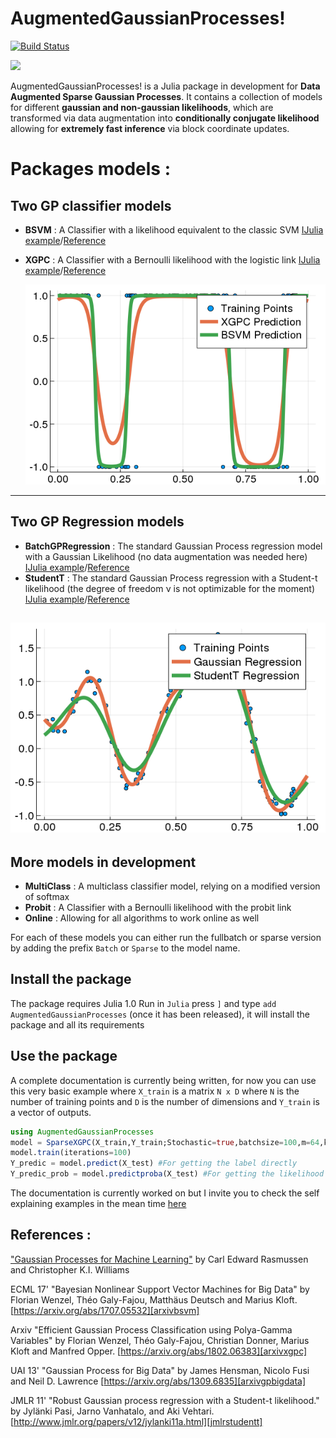 # AugmentedGaussianProcesses!
[![Build Status](https://travis-ci.org/theogf/AugmentedGaussianProcesses.jl.svg?branch=master)](https://travis-ci.org/theogf/AugmentedGaussianProcesses.jl)
  <!--a href="https://theogf.github.io/AugmentedGaussianProcesses.jl/stable">
    <img src="https://img.shields.io/badge/docs-stable-blue.svg">
  </a-->
  <a href="https://theogf.github.io/AugmentedGaussianProcesses.jl/latest">
    <img src="https://img.shields.io/badge/docs-latest-blue.svg">
  </a>

AugmentedGaussianProcesses! is a Julia package in development for **Data Augmented Sparse Gaussian Processes**. It contains a collection of models for different **gaussian and non-gaussian likelihoods**, which are transformed via data augmentation into **conditionally conjugate likelihood** allowing for **extremely fast inference** via block coordinate updates.

# Packages models :
## Two GP classifier models
  - **BSVM** : A Classifier with a likelihood equivalent to the classic SVM [IJulia example](https://github.com/theogf/AugmentedGaussianProcesses.jl/blob/master/examples/Classification%20-%20BSVM.ipynb)/[Reference][arxivbsvm]
  - **XGPC** : A Classifier with a Bernoulli likelihood with the logistic link [IJulia example](https://github.com/theogf/AugmentedGaussianProcesses.jl/blob/master/examples/Classification%20-%20XGPC.ipynb)/[Reference][arxivxgpc]

    ![Classification Plot](docs/figures/Classification.png)
---
## Two GP Regression models
  - **BatchGPRegression** : The standard Gaussian Process regression model with a Gaussian Likelihood (no data augmentation was needed here) [IJulia example](https://github.com/theogf/AugmentedGaussianProcesses.jl/blob/master/examples/Classification%20-%20Gaussian.ipynb)/[Reference][arxivgpbigdata]
  - **StudentT** : The standard Gaussian Process regression with a Student-t likelihood (the degree of freedom ν is not optimizable for the moment) [IJulia example](https://github.com/theogf/AugmentedGaussianProcesses.jl/blob/master/examples/Classification%20-%20Gaussian.ipynb)/[Reference][jmlrstudentt]

   ![Regression Plot](docs/figures/Regression.png)
---
## More models in development
  - **MultiClass** : A multiclass classifier model, relying on a modified version of softmax
  - **Probit** : A Classifier with a Bernoulli likelihood with the probit link
  - **Online** : Allowing for all algorithms to work online as well

For each of these models you can either run the fullbatch or sparse version by adding the prefix `Batch` or `Sparse` to the model name.

## Install the package

The package requires Julia 1.0
Run in `Julia` press `]` and type `add AugmentedGaussianProcesses` (once it has been released), it will install the package and all its requirements

## Use the package

A complete documentation is currently being written, for now you can use this very basic example where `X_train` is a matrix ``N x D`` where `N` is the number of training points and `D` is the number of dimensions and `Y_train` is a vector of outputs.

```julia
using AugmentedGaussianProcesses
model = SparseXGPC(X_train,Y_train;Stochastic=true,batchsize=100,m=64,kernel=RBFKernel(1.0)) #Parameters after ; are optional
model.train(iterations=100)
Y_predic = model.predict(X_test) #For getting the label directly
Y_predic_prob = model.predictproba(X_test) #For getting the likelihood of predicting class 1
```
The documentation is currently worked on but I invite you to check the self explaining examples in the mean time [here](https://github.com/theogf/AugmentedGaussianProcesses.jl/blob/master/examples/)

## References :

["Gaussian Processes for Machine Learning"](http://www.gaussianprocess.org/gpml/) by Carl Edward Rasmussen and Christopher K.I. Williams

ECML 17' "Bayesian Nonlinear Support Vector Machines for Big Data" by Florian Wenzel, Théo Galy-Fajou, Matthäus Deutsch and Marius Kloft. [https://arxiv.org/abs/1707.05532][arxivbsvm]

Arxiv "Efficient Gaussian Process Classification using Polya-Gamma Variables" by Florian Wenzel, Théo Galy-Fajou, Christian Donner, Marius Kloft and Manfred Opper. [https://arxiv.org/abs/1802.06383][arxivxgpc]

UAI 13' "Gaussian Process for Big Data" by James Hensman, Nicolo Fusi and Neil D. Lawrence [https://arxiv.org/abs/1309.6835][arxivgpbigdata]

JMLR 11' "Robust Gaussian process regression with a Student-t likelihood." by Jylänki Pasi, Jarno Vanhatalo, and Aki Vehtari.  [http://www.jmlr.org/papers/v12/jylanki11a.html][jmlrstudentt]

[arxivgpbigdata]:https://arxiv.org/abs/1309.6835
  [31b06e91]: https://github.com/theogf/AugmentedGaussianProcesses.jl/blob/master/examples/Classification%20-%20SXGPC.ipynb "Classification with Sparse XGPC"
[arxivbsvm]:https://arxiv.org/abs/1707.05532
[arxivxgpc]:https://arxiv.org/abs/1802.06383
[jmlrstudentt]:http://www.jmlr.org/papers/volume12/jylanki11a/jylanki11a.pdf
